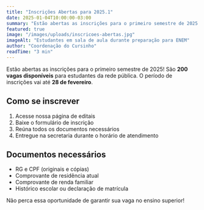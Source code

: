 ```yaml
---
title: "Inscrições Abertas para 2025.1"
date: 2025-01-04T10:00:00-03:00
summary: "Estão abertas as inscrições para o primeiro semestre de 2025! São 200 vagas disponíveis para estudantes da rede pública."
featured: true
image: "/images/uploads/inscricoes-abertas.jpg"
imageAlt: "Estudantes em sala de aula durante preparação para ENEM"
author: "Coordenação do Cursinho"
readTime: "3 min"
---
```


Estão abertas as inscrições para o primeiro semestre de 2025! São **200 vagas disponíveis** para estudantes da rede pública. O período de inscrições vai até **28 de fevereiro**.

## Como se inscrever

1. Acesse nossa página de editais
2. Baixe o formulário de inscrição
3. Reúna todos os documentos necessários
4. Entregue na secretaria durante o horário de atendimento

## Documentos necessários

- RG e CPF (originais e cópias)
- Comprovante de residência atual
- Comprovante de renda familiar
- Histórico escolar ou declaração de matrícula

Não perca essa oportunidade de garantir sua vaga no ensino superior!